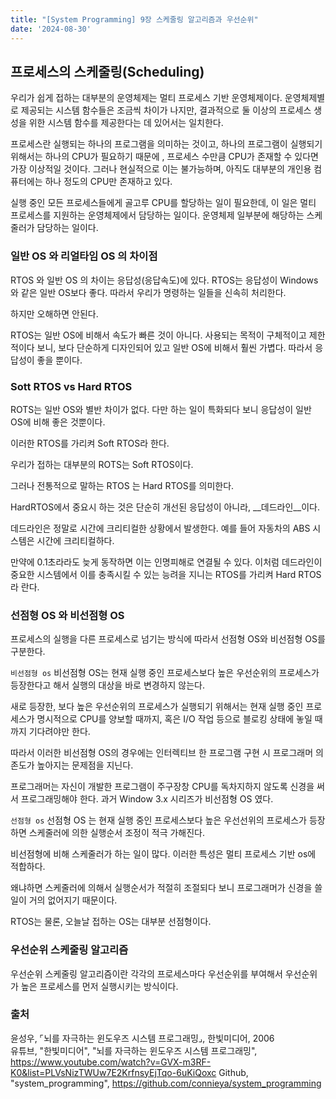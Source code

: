 ```yaml
---
title: "[System Programming] 9장 스케줄링 알고리즘과 우선순위"
date: '2024-08-30'
---
```

## 프로세스의 스케줄링(Scheduling)
우리가 쉽게 접하는 대부분의 운영체제는 멀티 프로세스 기반 운영체제이다. 운영체제별로 제공되는 시스템 함수들은 조금씩 차이가 나지만, 결과적으로 둘 이상의 프로세스 생성을 위한 시스템 함수를 제공한다는 데 있어서는 일치한다.

프로세스란 실행되는 하나의 프로그램을 의미하는 것이고, 하나의 프로그램이 실행되기 위해서는 하나의 CPU가 필요하기 때문에 , 프로세스 수만큼 CPU가 존재할 수 있다면 가장 이상적일 것이다. 그러나 현실적으로 이는 불가능하며, 아직도 대부분의 개인용 컴퓨터에는 하나 정도의 CPU만 존재하고 있다.

실행 중인 모든 프로세스들에게 골고루 CPU를 할당하는 일이 필요한데, 이 일은 멀티 프로세스를 지원하는 운영체제에서 담당하는 일이다. 운영체제 일부분에 해당하는 스케줄러가 담당하는 일이다.

### 일반 OS 와 리얼타임 OS 의 차이점
RTOS 와 일반 OS 의 차이는 응답성(응답속도)에 있다. RTOS는 응답성이 Windows와 같은 일반 OS보다 좋다. 따라서 우리가 명령하는 일들을 신속히 처리한다.

하지만 오해하면 안된다.

RTOS는 일반 OS에 비해서 속도가 빠른 것이 아니다. 사용되는 목적이 구체적이고 제한적이다 보니, 보다 단순하게 디자인되어 있고 일반 OS에 비해서 훨씬 가볍다. 따라서 응답성이 좋을 뿐이다.

### Sott RTOS vs Hard RTOS
ROTS는 일반 OS와 별반 차이가 없다. 다만 하는 일이 특화되다 보니 응답성이 일반 OS에 비해 좋은 것뿐이다.

이러한 RTOS를 가리켜 Soft RTOS라 한다.

우리가 접하는 대부분의 ROTS는 Soft RTOS이다.

그러나 전통적으로 말하는 RTOS 는 Hard RTOS를 의미한다. 

HardRTOS에서 중요시 하는 것은 단순히 개선된 응답성이 아니라, __데드라인__이다.

데드라인은 정말로 시간에 크리티컬한 상황에서 발생한다. 예를 들어 자동차의 ABS 시스템은 시간에 크리티컬하다.

만약에 0.1초라라도 늦게 동작하면 이는 인명피해로 연결될 수 있다. 이처럼 데드라인이 중요한 시스템에서 이를 충족시킬 수 있는 능려을 지니는 RTOS를 가리켜 Hard RTOS라 란다.

### 선점형 OS 와 비선점형 OS
프로세스의 실행을 다른 프로세스로 넘기는 방식에 따라서 선점형 OS와 비선점형 OS를 구분한다.

`비선점형 os`
비선점형 OS는 현재 실행 중인 프로세스보다 높은 우선순위의 프로세스가 등장한다고 해서 실행의 대상을 바로 변경하지 않는다.

새로 등장한, 보다 높은 우선순위의 프로세스가 실행되기 위해서는 현재 실행 중인 프로세스가 명시적으로 CPU를 양보할 때까지, 혹은 I/O 작업 등으로 블로킹 상태에 놓일 때 까지 기다려야만 한다. 

따라서 이러한 비선점형 OS의 경우에는 인터렉티브 한 프로그램 구현 시 프로그래머 의존도가 높아지는 문제점을 지닌다. 

프로그래머는 자신이 개발한 프로그램이 주구장창 CPU를 독차지하지 않도록 신경을 써서 프로그래밍해야 한다. 과거 Window 3.x 시리즈가 비선점형 OS 였다.

`선점형 os`
선점형 OS 는 현재 실행 중인 프로세스보다 높은 우선선위의 프로세스가 등장하면 스케줄러에 의한 실행순서 조정이 적극 가해진다.

비선점형에 비해 스케줄러가 하는 일이 많다. 이러한 특성은 멀티 프로세스 기반 os에 적합하다. 

왜냐하면 스케줄러에 의해서 실행순서가 적절히 조절되다 보니 프로그래머가 신경을 쓸 일이 거의 없어지기 때문이다.

RTOS는 물론, 오늘날 접하는 OS는 대부분 선점형이다.

### 우선순위 스케줄링 알고리즘
우선순위 스케줄링 알고리즘이란 각각의 프로세스마다 우선순위를 부여해서 우선순위가 높은 프로세스를 먼저 실행시키는 방식이다.

<!-- 라운드 로빈 스케줄링 알고리즘
스케줄링 알고리즘에 의해서 스케줄링이 진행되는 시점
Priority Inversion
Windows 프로세스 우선순위
명령 프롬프트 프로젝트 기능 추가
리다이렉션의 이해
리다이렉션 구현방법
필자가 구현한 답안 -->

### 출처
윤성우,  ⌜뇌를 자극하는 윈도우즈 시스템 프로그래밍⌟, 한빛미디어, 2006  
유튜브, "한빛미디어", "뇌를 자극하는 윈도우즈 시스템 프로그래밍", https://www.youtube.com/watch?v=GVX-m3RF-K0&list=PLVsNizTWUw7E2KrfnsyEjTqo-6uKiQoxc
Github, "system_programming", https://github.com/connieya/system_programming